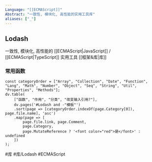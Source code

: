 ```yaml
---
Language: "[[ECMAScript]]"
Abstract: "一致性, 模块化, 高性能的实用工具库"
aliases: ["_"]
---
```


## Lodash
一致性, 模块化, 高性能的 [[ECMAScript|JavaScript]]  / [[ECMAScript|TypeScript]] 实用工具 [[框架&库|库]]

### 常用函数
```dataviewjs
const categoryOrder = ["Array", "Collection", "Date", "Function", "Lang", "Math", "Number", "Object", "Seq", "String", "Util", "Properties", "Methods"];
dv.table(
	["函数", "作用", "分类", "改变输入引用?"],
	dv.pages('#Lodash and -"模板"')
	.sort(page => [categoryOrder.indexOf(page.Category[0]), page.file.name], 'asc')
	.map(page => [
		page.file.link, page.Comment,
		page.Category,
		page.MutateReference ? '<font color="red">是</font>' : undefined
	])
);
```

#库 #库/Lodash #ECMAScript 